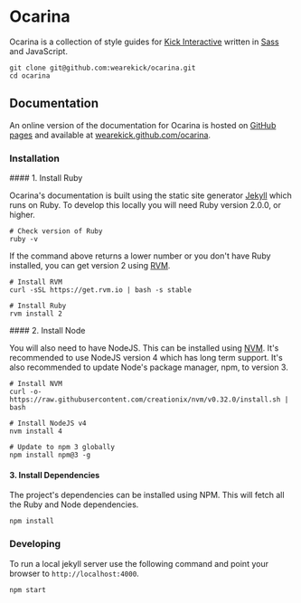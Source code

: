 # Ocarina

Ocarina is a collection of style guides for [Kick Interactive](http://www.wearekick.co.uk) written in [Sass](http://sass-lang.com/) and JavaScript.

```
git clone git@github.com:wearekick/ocarina.git
cd ocarina
```


## Documentation

An online version of the documentation for Ocarina is hosted on [GitHub pages](https://pages.github.com/) and available at [wearekick.github.com/ocarina](http://wearekick.github.com/ocarina).

### Installation

#### 1. Install Ruby

Ocarina's documentation is built using the static site generator [Jekyll](https://jekyllrb.com/) which runs on Ruby. To develop this locally you will need Ruby version 2.0.0, or higher.

```
# Check version of Ruby
ruby -v
```

If the command above returns a lower number or you don't have Ruby installed, you can get version 2 using [RVM](https://rvm.io).

```
# Install RVM
curl -sSL https://get.rvm.io | bash -s stable

# Install Ruby
rvm install 2
```

#### 2. Install Node

You will also need to have NodeJS. This can be installed using [NVM](https://github.com/creationix/nvm). It's recommended to use NodeJS version 4 which has long term support. It's also recommended to update Node's package manager, npm, to version 3.

```
# Install NVM
curl -o- https://raw.githubusercontent.com/creationix/nvm/v0.32.0/install.sh | bash

# Install NodeJS v4
nvm install 4

# Update to npm 3 globally
npm install npm@3 -g
```

#### 3. Install Dependencies

The project's dependencies can be installed using NPM. This will fetch all the Ruby and Node dependencies.

```
npm install
```

### Developing

To run a local jekyll server use the following command and point your browser to `http://localhost:4000`.

```
npm start
```
